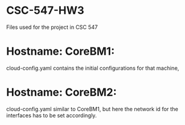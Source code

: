 # CSC-547-HW3
Files used for the project in CSC 547

# Hostname: CoreBM1: 
cloud-config.yaml contains the initial configurations for that machine,

# Hostname: CoreBM2:
cloud-config.yaml similar to CoreBM1, but here the network id for the interfaces has to be set accordingly.
